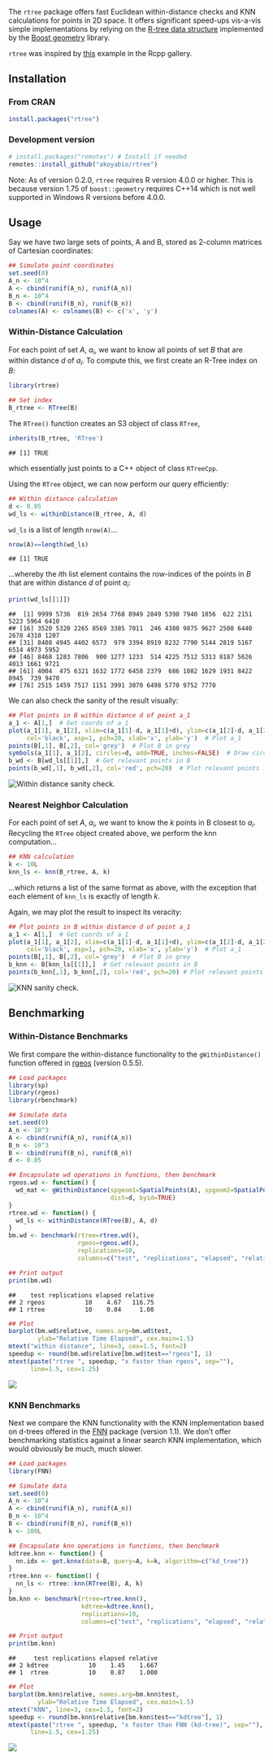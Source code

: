 
The `rtree` package offers fast Euclidean within-distance checks and KNN
calculations for points in 2D space. It offers significant speed-ups
vis-a-vis simple implementations by relying on the [R-tree data
structure](https://en.wikipedia.org/wiki/R-tree) implemented by the
[Boost
geometry](https://www.boost.org/doc/libs/1_75_0/libs/geometry/doc/html/geometry/spatial_indexes/introduction.html)
library.

`rtree` was inspired by
[this](http://gallery.rcpp.org/articles/Rtree-examples/) example in the
Rcpp gallery.

## Installation

### From CRAN

``` r
install.packages("rtree")
```

### Development version

``` r
# install.packages("remotes") # Install if needed
remotes::install_github("akoyabio/rtree")
```

Note: As of version 0.2.0, `rtree` requires R version 4.0.0 or higher.
This is because version 1.75 of `boost::geometry` requires C++14 which
is not well supported in Windows R versions before 4.0.0.

## Usage

Say we have two large sets of points, A and B, stored as 2-column
matrices of Cartesian coordinates:

``` r
## Simulate point coordinates
set.seed(0)
A_n <- 10^4
A <- cbind(runif(A_n), runif(A_n))
B_n <- 10^4
B <- cbind(runif(B_n), runif(B_n))
colnames(A) <- colnames(B) <- c('x', 'y')
```

### Within-Distance Calculation

For each point of set *A*, *a*<sub>*i*</sub>, we want to know all points
of set *B* that are within distance *d* of *a*<sub>*i*</sub>. To compute
this, we first create an R-Tree index on *B*:

``` r
library(rtree)

## Set index
B_rtree <- RTree(B)
```

The `RTree()` function creates an S3 object of class `RTree`,

``` r
inherits(B_rtree, 'RTree')
```

    ## [1] TRUE

which essentially just points to a C++ object of class `RTreeCpp`.

Using the `RTree` object, we can now perform our query efficiently:

``` r
## Within distance calculation
d <- 0.05
wd_ls <- withinDistance(B_rtree, A, d)
```

`wd_ls` is a list of length `nrow(A)`…

``` r
nrow(A)==length(wd_ls)
```

    ## [1] TRUE

…whereby the *i*th list element contains the row-indices of the points
in *B* that are within distance *d* of point *a*<sub>*i*</sub>:

``` r
print(wd_ls[[1]])
```

    ##  [1] 9999 5736  819 2654 7768 8949 2849 5398 7940 1856  622 2151 5223 5964 6410
    ## [16] 3520 5320 2265 8569 3385 7011  246 4380 9875 9627 2508 6440 2678 4310 1207
    ## [31] 8408 4945 4402 6573  979 3394 8919 8232 7790 5144 2819 5167 6514 4973 5952
    ## [46] 8468 1283 7806  900 1277 1233  514 4225 7512 5313 8187 5626 4013 1661 9721
    ## [61] 4004  475 6321 1632 1772 6458 2379  686 1082 1629 1931 8422 8945  739 9470
    ## [76] 2515 1459 7517 1151 3991 3070 6498 5770 9752 7770

We can also check the sanity of the result visually:

``` r
## Plot points in B within distance d of point a_1
a_1 <- A[1,]  # Get coords of a_1
plot(a_1[1], a_1[2], xlim=c(a_1[1]-d, a_1[1]+d), ylim=c(a_1[2]-d, a_1[2]+d), 
     col='black', asp=1, pch=20, xlab='x', ylab='y')  # Plot a_1
points(B[,1], B[,2], col='grey')  # Plot B in grey
symbols(a_1[1], a_1[2], circles=d, add=TRUE, inches=FALSE)  # Draw circle of radius d
b_wd <- B[wd_ls[[1]],]  # Get relevant points in B
points(b_wd[,1], b_wd[,2], col='red', pch=20)  # Plot relevant points in red
```

![Within distance sanity check.](man/figures/README-checkplot-1.png)

### Nearest Neighbor Calculation

For each point of set *A*, *a*<sub>*i*</sub>, we want to know the *k*
points in B closest to *a*<sub>*i*</sub>. Recycling the `RTree` object
created above, we perform the knn computation…

``` r
## KNN calculation
k <- 10L
knn_ls <- knn(B_rtree, A, k)
```

…which returns a list of the same format as above, with the exception
that each element of `knn_ls` is exactly of length *k*.

Again, we may plot the result to inspect its veracity:

``` r
## Plot points in B within distance d of point a_1
a_1 <- A[1,]  # Get coords of a_1
plot(a_1[1], a_1[2], xlim=c(a_1[1]-d, a_1[1]+d), ylim=c(a_1[2]-d, a_1[2]+d), 
     col='black', asp=1, pch=20, xlab='x', ylab='y')  # Plot a_1
points(B[,1], B[,2], col='grey')  # Plot B in grey
b_knn <- B[knn_ls[[1]],]  # Get relevant points in B
points(b_knn[,1], b_knn[,2], col='red', pch=20) # Plot relevant points in red
```

![KNN sanity check.](man/figures/README-checkplot2-1.png)

## Benchmarking

### Within-Distance Benchmarks

We first compare the within-distance functionality to the
`gWithinDistance()` function offered in
[rgeos](https://cran.r-project.org/package=rgeos) (version 0.5.5).

``` r
## Load packages
library(sp)
library(rgeos)
library(rbenchmark)

## Simulate data
set.seed(0)
A_n <- 10^3
A <- cbind(runif(A_n), runif(A_n))
B_n <- 10^3
B <- cbind(runif(B_n), runif(B_n))
d <- 0.05

## Encapsulate wd operations in functions, then benchmark
rgeos.wd <- function() {
  wd_mat <- gWithinDistance(spgeom1=SpatialPoints(A), spgeom2=SpatialPoints(B), 
                            dist=d, byid=TRUE)
}
rtree.wd <- function() {
  wd_ls <- withinDistance(RTree(B), A, d)
}
bm.wd <- benchmark(rtree=rtree.wd(),
                   rgeos=rgeos.wd(),
                   replications=10,
                   columns=c("test", "replications", "elapsed", "relative"))

## Print output
print(bm.wd)
```

    ##    test replications elapsed relative
    ## 2 rgeos           10    4.67   116.75
    ## 1 rtree           10    0.04     1.00

``` r
## Plot
barplot(bm.wd$relative, names.arg=bm.wd$test,
        ylab="Relative Time Elapsed", cex.main=1.5)
mtext("within distance", line=3, cex=1.5, font=2)
speedup <- round(bm.wd$relative[bm.wd$test=="rgeos"], 1)
mtext(paste("rtree ", speedup, "x faster than rgeos", sep=""), 
      line=1.5, cex=1.25)
```

![](man/figures/README-wd_bench-1.png)<!-- -->

### KNN Benchmarks

Next we compare the KNN functionality with the KNN implementation based
on d-trees offered in the [FNN](https://cran.r-project.org/package=FNN)
package (version 1.1). We don’t offer benchmarking statistics against a
linear search KNN implementation, which would obviously be much, much
slower.

``` r
## Load packages
library(FNN)

## Simulate data
set.seed(0)
A_n <- 10^4
A <- cbind(runif(A_n), runif(A_n))
B_n <- 10^4
B <- cbind(runif(B_n), runif(B_n))
k <- 100L

## Encapsulate knn operations in functions, then benchmark
kdtree.knn <- function() {
  nn.idx <- get.knnx(data=B, query=A, k=k, algorithm=c("kd_tree"))
}
rtree.knn <- function() {
  nn_ls <- rtree::knn(RTree(B), A, k)
}
bm.knn <- benchmark(rtree=rtree.knn(),
                    kdtree=kdtree.knn(),
                    replications=10,
                    columns=c("test", "replications", "elapsed", "relative"))

## Print output
print(bm.knn)
```

    ##     test replications elapsed relative
    ## 2 kdtree           10    1.45    1.667
    ## 1  rtree           10    0.87    1.000

``` r
## Plot
barplot(bm.knn$relative, names.arg=bm.knn$test,
        ylab="Relative Time Elapsed", cex.main=1.5)
mtext("KNN", line=3, cex=1.5, font=2)
speedup <- round(bm.knn$relative[bm.knn$test=="kdtree"], 1)
mtext(paste("rtree ", speedup, "x faster than FNN (kd-tree)", sep=""), 
      line=1.5, cex=1.25)
```

![](man/figures/README-knn_bench-1.png)<!-- -->
